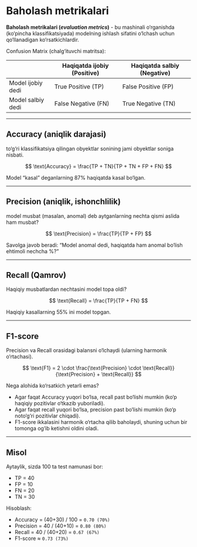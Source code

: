 # Baholash metrikalari

**Baholash metrikalari (*evaluation metrics*)** - bu mashinali o‘rganishda (ko‘pincha klassifikatsiyada) modelning ishlash sifatini o‘lchash uchun qo‘llanadigan ko‘rsatkichlardir.

Confusion Matrix (chalg‘ituvchi matritsa):

|                      | Haqiqatda ijobiy (Positive) | Haqiqatda salbiy (Negative) |
|----------------------|-----------------------------|-----------------------------|
| Model ijobiy dedi    | True Positive (TP)          | False Positive (FP)         |
| Model salbiy dedi    | False Negative (FN)         | True Negative (TN)          |

---

## Accuracy (aniqlik darajasi)
to‘g‘ri klassifikatsiya qilingan obyektlar sonining jami obyektlar soniga nisbati.

$$
\text{Accuracy} = \frac{TP + TN}{TP + TN + FP + FN}
$$

Model “kasal” deganlarning 87% haqiqatda kasal bo‘lgan.

---

## Precision (aniqlik, ishonchlilik)
model musbat (masalan, anomal) deb aytganlarning nechta qismi aslida ham musbat?

$$
\text{Precision} = \frac{TP}{TP + FP}
$$

Savolga javob beradi: “Model anomal dedi, haqiqatda ham anomal bo‘lish ehtimoli nechcha %?”

---

## Recall (Qamrov)
Haqiqiy musbatlardan nechtasini model topa oldi?

$$
\text{Recall} = \frac{TP}{TP + FN}
$$

Haqiqiy kasallarning 55% ini model topgan.

---

## F1-score
Precision va Recall orasidagi balansni o‘lchaydi (ularning harmonik o‘rtachasi).

$$
\text{F1} = 2 \cdot \frac{\text{Precision} \cdot \text{Recall}}{\text{Precision} + \text{Recall}}
$$

Nega alohida ko‘rsatkich yetarli emas?

- Agar faqat Accuracy yuqori bo‘lsa, recall past bo‘lishi mumkin (ko‘p haqiqiy pozitivlar o‘tkazib yuboriladi).
- Agar faqat recall yuqori bo‘lsa, precision past bo‘lishi mumkin (ko‘p noto‘g‘ri pozitivlar chiqadi).
- F1-score ikkalasini harmonik o‘rtacha qilib baholaydi, shuning uchun bir tomonga og‘ib ketishni oldini oladi.

---

## Misol
Aytaylik, sizda 100 ta test namunasi bor:

- TP = 40  
- FP = 10  
- FN = 20  
- TN = 30  

Hisoblash:

- Accuracy = (40+30) / 100 = `0.70 (70%)`  
- Precision = 40 / (40+10) = `0.80 (80%)`  
- Recall = 40 / (40+20) = `0.67 (67%)`  
- F1-score ≈ `0.73 (73%)`
